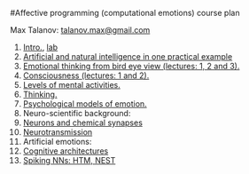#Affective programming (computational emotions) course plan

Max Talanov: talanov.max@gmail.com

1. [Intro.](intro.md), [lab](intro.lab)
1. [Artificial and natural intelligence in one practical example](one_example.md)
1. [Emotional thinking from bird eye view (lectures: 1, 2 and 3).](emotional_thinking.md)
  2. [Consciousness (lectures: 1 and 2).](consciousness.mod)
  2. [Levels of mental activities.](levels_of_mental_activities.md)
  2. [Thinking.](thinking.md)
1. [Psychological models of emotion.](psychological_models_of_emotion.md)
1. Neuro-scientific background:
  2. [Neurons and chemical synapses](neurons_and_chemical_synapses.md)
  2. [Neurotransmission](neurotransmission.md)
1. Artificial emotions:
  2. [Cognitive architectures](cognitive_architecture.md)
  2. [Spiking NNs: HTM, NEST](realistic_nns.md)
